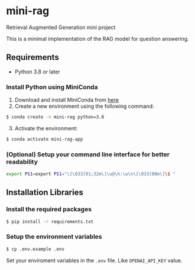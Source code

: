 # mini-rag
Retrieval Augmented Generation mini project

This is a minimal implementation of the RAG model for question answering.

## Requirements

- Python 3.8 or later

### Install Python using MiniConda

1) Download and install MiniConda from [here](https://docs.anaconda.com/free/miniconda/index.html)
2) Create a new environment using the following command:
```bash
$ conda create -n mini-rag python=3.8
```
3) Activate the environment:
```bash
$ conda activate mini-rag-app
```

### (Optional) Setup your command line interface for better readability
```bash
export PS1=export PS1="\[\033[01;32m\]\u@\h:\w\n\[\033[00m\]\$ "
```

## Installation Libraries

### Install the required packages

```bash
$ pip install -r requirements.txt
```

### Setup the environment variables

```bash
$ cp .env.example .env
```
Set your enviroment variables in the `.env` file. Like `OPENAI_API_KEY` value.